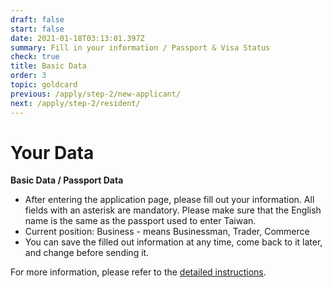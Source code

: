 ```yaml
---
draft: false
start: false
date: 2021-01-18T03:13:01.397Z
summary: Fill in your information / Passport & Visa Status
check: true
title: Basic Data
order: 3
topic: goldcard
previous: /apply/step-2/new-applicant/
next: /apply/step-2/resident/
---
```

# Your Data

**Basic Data / Passport Data**

* After entering the application page, please fill out your information. All fields with an asterisk are mandatory. Please make sure that the English name is the same as the passport used to enter Taiwan.
* Current position: Business - means Businessman, Trader, Commerce
* You can save the filled out information at any time, come back to it later, and change before sending it.

For more information, please refer to the [detailed instructions](/en/application/#online-application).